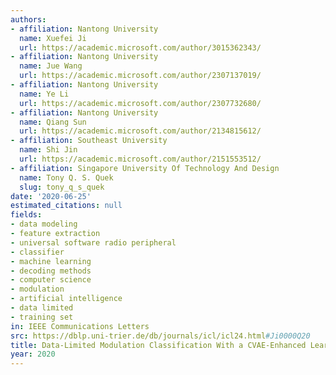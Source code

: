 ```yaml
---
authors:
- affiliation: Nantong University
  name: Xuefei Ji
  url: https://academic.microsoft.com/author/3015362343/
- affiliation: Nantong University
  name: Jue Wang
  url: https://academic.microsoft.com/author/2307137019/
- affiliation: Nantong University
  name: Ye Li
  url: https://academic.microsoft.com/author/2307732680/
- affiliation: Nantong University
  name: Qiang Sun
  url: https://academic.microsoft.com/author/2134815612/
- affiliation: Southeast University
  name: Shi Jin
  url: https://academic.microsoft.com/author/2151553512/
- affiliation: Singapore University Of Technology And Design
  name: Tony Q. S. Quek
  slug: tony_q_s_quek
date: '2020-06-25'
estimated_citations: null
fields:
- data modeling
- feature extraction
- universal software radio peripheral
- classifier
- machine learning
- decoding methods
- computer science
- modulation
- artificial intelligence
- data limited
- training set
in: IEEE Communications Letters
src: https://dblp.uni-trier.de/db/journals/icl/icl24.html#Ji0000Q20
title: Data-Limited Modulation Classification With a CVAE-Enhanced Learning Model
year: 2020
---
```

